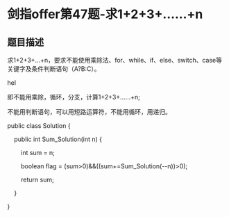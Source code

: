 # 剑指offer第47题-求1+2+3+……+n

## 题目描述

求1+2+3+...+n，要求不能使用乘除法、for、while、if、else、switch、case等关键字及条件判断语句（A?B:C）。

hel

即不能用乘除，循环，分支，计算1+2+3+……+n;

不能用判断语句，可以用短路运算符，不能用循环，用递归。

public class Solution {

    public int Sum_Solution(int n) {

        int sum = n;

        boolean flag = (sum>0)&&((sum+=Sum_Solution(--n))>0);

        return sum;

    }

}
